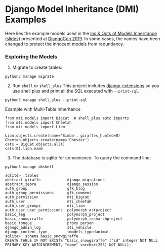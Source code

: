 # Django Model Inheritance (DMI) Examples

Here lies the example models used in the [Ins & Outs of Models Inheritance (slides)](./TheInsAndOutsOfModelInheritance.pdf) presented at [DjangoCon 2019](https://2019.djangocon.us/talks/the-ins-and-outs-of-model-inheritance/). In some cases, the  names have been changed to protect the innocent models from redundancy.


### Exploring the Models
1. Migrate to create tables:
```
python3 manage migrate
```

2. Run `shell` or `shell_plus`
This project includes [django-extensions](https://github.com/django-extensions/django-extensions) so you use shell plus and print all the SQL executed with `--print-sql`.

```
python3 manage shell_plus --print-sql
```

Example with Multi-Table Inheritance
```
from mti.models import BigCat  # shell_plus auto imports
from mti.models import Cheetah
from mti.models import Lion

Lion.objects.create(name='Simba', giraffes_hunted=0)
Cheetah.objects.create(name='Chester')
cats = BigCat.objects.all()
cats[0].lion.name
```

3. The database is sqlite for convenience. To query the command line:

```
python3 manage dbshell
```

```
sqlite> .tables
abstract_giraffe            django_migrations
abstract_zebra              django_session
auth_group                  gfk_blog
auth_group_permissions      gfk_comment
auth_permission             mti_bigcat
auth_user                   mti_cheetah
auth_user_groups            mti_lion
auth_user_user_permissions  polymorph_artproject
basic_leg                   polymorph_project
basic_snowgiraffe           polymorph_researchproject
basic_tongue                proxy_person
django_admin_log            sti_vehicle
django_content_type         tmodels_typedanimal
sqlite> .schema basic_snowgiraffe
CREATE TABLE IF NOT EXISTS "basic_snowgiraffe" ("id" integer NOT NULL PRIMARY KEY AUTOINCREMENT, "name" varchar(255) NOT NULL);
```
